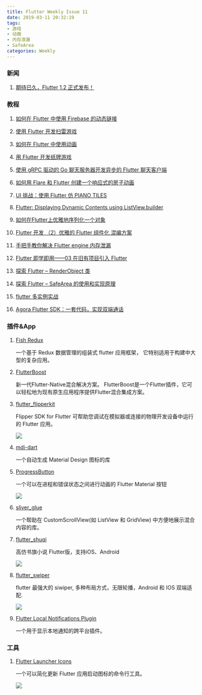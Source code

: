 ```yaml
---
title: Flutter Weekly Issue 11
date: 2019-03-11 20:32:19
tags:
- 游戏
- 动画
- 内存泄漏
- SafeArea
categories: Weekly
---
```


### 新闻

1. [期待已久，Flutter 1.2 正式发布！](https://mp.weixin.qq.com/s/HDgH5aYvc-hZI3IdZzJQmw)

### 教程

1. [如何在 Flutter 中使用 Firebase 的动态链接](https://medium.com/flutter-community/if-you-want-to-make-your-product-popular-the-strategy-of-mouth-publicity-is-unavoidable-part-of-9da78ea32e79)

1. [使用 Flutter 开发扫雷游戏](https://medium.com/flutter-community/creating-minesweeper-in-flutter-12c74486324f)

1. [如何在 Flutter 中使用动画](https://medium.com/@omeshwardarlz/animations-in-flutter-7e5cfa44d1f1)

1. [用 Flutter 开发纸牌游戏](https://medium.com/flutter-community/creating-solitaire-in-flutter-946c34ef053c)

1. [使用 gRPC 驱动的 Go 聊天服务器开发异步的 Flutter 聊天客户端](https://medium.com/@amsokol.com/tutorial-asynchronous-flutter-chat-client-with-go-chat-server-which-are-powered-by-grpc-simple-ce913066861c)

1. [如何用 Flare 和 Flutter 创建一个响应式的房子动画](https://medium.com/2dimensions/building-a-responsive-house-with-flare-flutter-31af823ba805)

1. [UI 挑战：使用 Flutter 仿 PIANO TILES ](https://marcinszalek.pl/flutter/piano-tiles/)

1. [Flutter: Displaying Dynamic Contents using ListView.builder](https://medium.com/@DakshHub/flutter-displaying-dynamic-contents-using-listview-builder-f2cedb1a19fb)

1. [如何在Flutter上优雅地序列化一个对象](https://www.yuque.com/xytech/flutter/ni8tg2)

1. [Flutter 开发 （2）优雅的 Flutter 组件化 混编方案](https://www.jianshu.com/p/969aa7e37827)

1. [手把手教你解决 Flutter engine 内存泄漏](https://www.jianshu.com/p/49126e9af764)

1. [Flutter 即学即用——03 在旧有项目引入 Flutter](https://mp.weixin.qq.com/s/OGbH3G3wHVTUt-0EJit8RA)

1. [探索 Flutter – RenderObject 类](https://www.dongs.xyz/explore-flutter-renderobject-class/)

1. [探索 Flutter – SafeArea 的使用和实现原理](https://www.dongs.xyz/%E6%8E%A2%E7%B4%A2-flutter-safearea-%E7%9A%84%E4%BD%BF%E7%94%A8%E5%92%8C%E5%AE%9E%E7%8E%B0%E5%8E%9F%E7%90%86/)

1. [flutter 多实例实战](https://www.jianshu.com/p/deeab32d95f5)

1. [Agora Flutter SDK：一套代码，实现双端通话](https://mp.weixin.qq.com/s/AMIAUEvXluEm6IY6Albzrw)

### 插件&App

1. [Fish Redux](https://github.com/alibaba/fish-redux)

	一个基于 Redux 数据管理的组装式 flutter 应用框架， 它特别适用于构建中大型的复杂应用。 

1. [FlutterBoost](https://github.com/alibaba/flutter_boost)

	新一代Flutter-Native混合解决方案。 FlutterBoost是一个Flutter插件，它可以轻松地为现有原生应用程序提供Flutter混合集成方案。

1. [flutter_flipperkit](https://github.com/blankapp/flutter_flipperkit)

	Flipper SDK for Flutter 可帮助您调试在模拟器或连接的物理开发设备中运行的 Flutter 应用。
	
	![](https://ws1.sinaimg.cn/large/006tNc79ly1g2ia82fefxg30dw0rsu11.gif)

1. [mdi-dart](https://github.com/csharad/mdi-dart)

	一个自动生成 Material Design 图标的库

1. [ProgressButton](https://github.com/halilozercan/ProgressButton)

	一个可以在进程和错误状态之间进行动画的 Flutter Material 按钮

	![](https://ws1.sinaimg.cn/large/006tNc79ly1g2ia83ds6xg30go09egrj.gif)


1. [sliver_glue](https://github.com/mbullington/sliver_glue.dart)
	
	一个帮助在 CustomScrollView(如 ListView 和 GridView) 中方便地展示混合内容的库。

1. [flutter_shuqi](https://github.com/huanxsd/flutter_shuqi)

	高仿书旗小说 Flutter版，支持iOS、Android

	![](https://ws3.sinaimg.cn/large/006tNc79ly1g2ia83r2vdj309807ijrp.jpg)

1. [flutter_swiper](https://github.com/best-flutter/flutter_swiper)

	flutter 最强大的 siwiper, 多种布局方式，无限轮播，Android 和 IOS 双端适配.

	![](https://ws1.sinaimg.cn/large/006tNc79ly1g2ia869ubag30go0d8npd.gif)
	
1. [Flutter Local Notifications Plugin](https://github.com/MaikuB/flutter_local_notifications)

	一个用于显示本地通知的跨平台插件。	

### 工具

1. [Flutter Launcher Icons](https://github.com/fluttercommunity/flutter_launcher_icons)

	一个可以简化更新 Flutter 应用启动图标的命令行工具。
	
	![](https://ws3.sinaimg.cn/large/006tNc79ly1g2ia875j86j30a007idfp.jpg)